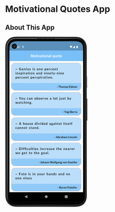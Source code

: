 # Motivational Quotes App

## About This App

<img src="https://github.com/RomitKatrodiya/Motivational_Quotes/blob/master/images/Screenshot_20220924_225838.png" style=" height:550px; " data-target="animated-image.originalImage">